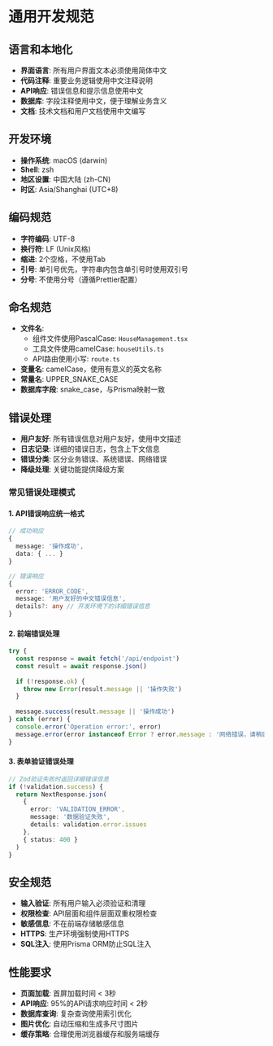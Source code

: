 # 通用开发规范

## 语言和本地化
- **界面语言**: 所有用户界面文本必须使用简体中文
- **代码注释**: 重要业务逻辑使用中文注释说明
- **API响应**: 错误信息和提示信息使用中文
- **数据库**: 字段注释使用中文，便于理解业务含义
- **文档**: 技术文档和用户文档使用中文编写

## 开发环境
- **操作系统**: macOS (darwin)
- **Shell**: zsh
- **地区设置**: 中国大陆 (zh-CN)
- **时区**: Asia/Shanghai (UTC+8)

## 编码规范
- **字符编码**: UTF-8
- **换行符**: LF (Unix风格)
- **缩进**: 2个空格，不使用Tab
- **引号**: 单引号优先，字符串内包含单引号时使用双引号
- **分号**: 不使用分号（遵循Prettier配置）

## 命名规范
- **文件名**: 
  - 组件文件使用PascalCase: `HouseManagement.tsx`
  - 工具文件使用camelCase: `houseUtils.ts`
  - API路由使用小写: `route.ts`
- **变量名**: camelCase，使用有意义的英文名称
- **常量名**: UPPER_SNAKE_CASE
- **数据库字段**: snake_case，与Prisma映射一致

## 错误处理
- **用户友好**: 所有错误信息对用户友好，使用中文描述
- **日志记录**: 详细的错误日志，包含上下文信息
- **错误分类**: 区分业务错误、系统错误、网络错误
- **降级处理**: 关键功能提供降级方案

### 常见错误处理模式

#### 1. API错误响应统一格式
```typescript
// 成功响应
{
  message: '操作成功',
  data: { ... }
}

// 错误响应
{
  error: 'ERROR_CODE',
  message: '用户友好的中文错误信息',
  details?: any // 开发环境下的详细错误信息
}
```

#### 2. 前端错误处理
```typescript
try {
  const response = await fetch('/api/endpoint')
  const result = await response.json()
  
  if (!response.ok) {
    throw new Error(result.message || '操作失败')
  }
  
  message.success(result.message || '操作成功')
} catch (error) {
  console.error('Operation error:', error)
  message.error(error instanceof Error ? error.message : '网络错误，请稍后重试')
}
```

#### 3. 表单验证错误处理
```typescript
// Zod验证失败时返回详细错误信息
if (!validation.success) {
  return NextResponse.json(
    {
      error: 'VALIDATION_ERROR',
      message: '数据验证失败',
      details: validation.error.issues
    },
    { status: 400 }
  )
}
```

## 安全规范
- **输入验证**: 所有用户输入必须验证和清理
- **权限检查**: API层面和组件层面双重权限检查
- **敏感信息**: 不在前端存储敏感信息
- **HTTPS**: 生产环境强制使用HTTPS
- **SQL注入**: 使用Prisma ORM防止SQL注入

## 性能要求
- **页面加载**: 首屏加载时间 < 3秒
- **API响应**: 95%的API请求响应时间 < 2秒
- **数据库查询**: 复杂查询使用索引优化
- **图片优化**: 自动压缩和生成多尺寸图片
- **缓存策略**: 合理使用浏览器缓存和服务端缓存